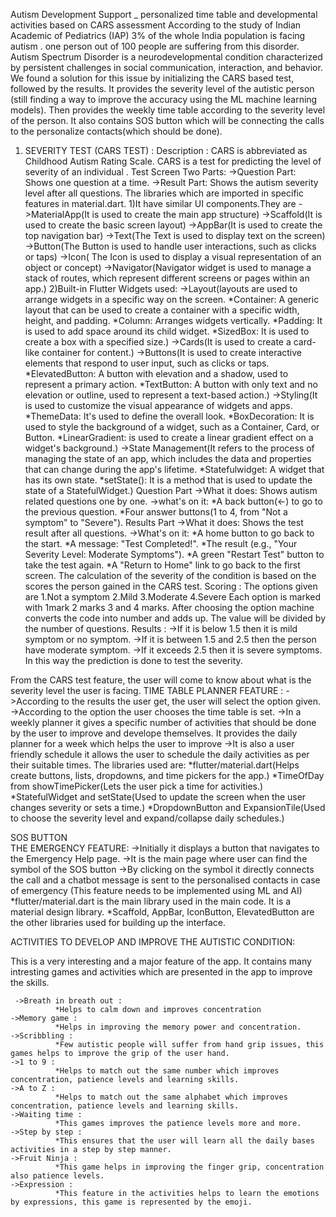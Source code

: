 Autism Development Support
                        _ personalized time table and developmental activities based on CARS assessment
According to the study of Indian Academic of Pediatrics (IAP) 3% of the whole India population is facing autism . one person out of 100 people are suffering from this disorder.  
Autism Spectrum Disorder is a neurodevelopmental condition characterized by persistent challenges in social communication, interaction, and behavior. We found a solution for this issue by initializing the CARS based test, followed by the results. It provides the severity level of the autistic person (still finding a way to improve the accuracy using the ML machine learning models). Then provides the weekly time table according to the severity level of the person. It also contains SOS button which will be connecting the calls to the personalize contacts(which should be done).
1. SEVERITY TEST (CARS TEST) :
   Description :
          CARS is abbreviated as Childhood Autism Rating Scale. CARS is a test for predicting the level of severity of an individual .
Test Screen
   Two Parts:
             ->Question Part: Shows one question at a time.
             ->Result Part: Shows the autism severity level after all questions.
The libraries which are imported in specific features in material.dart. 
    1)It have similar UI components.They are
             ->MaterialApp(It is used to create the main app structure)
             ->Scaffold(It is used to create the basic screen layout)
             ->AppBar(It is used to create the top navigation bar)
             ->Text(The Text is used to display text on the screen)
             ->Button(The Button is used to handle user interactions, such as clicks or taps)
             ->Icon( The Icon is used to display a visual representation of an object or concept)
             ->Navigator(Navigator widget is used to manage a stack of routes, which represent different screens or pages within an app.)
    2)Built-in Flutter Widgets used:
             ->Layout(layouts are used to arrange widgets in a specific way on the screen. 
                                   *Container: A generic layout that can be used to create a container with a specific width, height, and padding.
                                   *Column: Arranges widgets vertically.
                                   *Padding: It is used to add space around its child widget.
                                   *SizedBox: It is used to create a box with a specified size.)
             ->Cards(It is used to create a card-like container for content.)
             ->Buttons(It is used to create interactive elements that respond to user input, such as clicks or taps.
                                   *ElevatedButton: A button with elevation and a shadow, used to represent a primary action.
                                   *TextButton: A button with only text and no elevation or outline, used to represent a text-based action.)
             ->Styling(It is used to customize the visual appearance of widgets and apps.
                                   *ThemeData: It's used to define the overall look.
                                   *BoxDecoration: It is used to style the background of a widget, such as a Container, Card, or Button.
                                   *LinearGradient: is used to create a linear gradient effect on a widget's background.)
             ->State Management(It refers to the process of managing the state of an app, which includes the data and properties that can change during the app's lifetime.
                                   *Statefulwidget: A widget that has its own state.
                                   *setState(): It is a method that is used to update the state of a StatefulWidget.)
Question Part
     ->What it does: Shows autism related questions one by one.
     ->what's on it:
           *A back button(<-) to go to the previous question.
           *Four answer buttons(1 to 4, from "Not a symptom" to "Severe").
Results Part
     ->What it does: Shows the test result after all questions.
     ->What's on it:
          *A home button to go back to the start.
          *A message: "Test Completed!".
          *The result (e.g., "Your Severity Level: Moderate Symptoms").
          *A green "Restart Test" button to take the test again.
          *A "Return to Home" link to go back to the first screen.
The calculation of the severity of the condition is based on the scores the person gained in the CARS test.
Scoring :
The options given are 
      1.Not a symptom 
      2.Mild 
      3.Moderate 
      4.Severe
Each option is marked with 1mark 2 marks 3 and 4 marks. After choosing the option machine converts the code into number and adds up. The value will be divided by the number of questions.
Results :
      ->If it is below 1.5 then it is mild symptom or no symptom.
      ->If it is between 1.5 and 2.5 then the person have moderate symptom.
      ->If it exceeds 2.5 then it is severe symptoms.
In this way the prediction is done to test the severity.



From the CARS test feature, the user will come to know about what is the severity level the user is facing. 
TIME TABLE  PLANNER FEATURE :
        ->According to the results the user get, the user will select the option given. 
        ->According to the option the user chooses the time table is set.
        ->In a weekly planner it gives a specific number of activities that should be done by the user to improve and develope themselves. It provides the daily planner for a week which helps the user to improve
        ->It is also a user friendly schedule it allows the user to schedule the daily activities as per their suitable times.
The libraries used are:
        *flutter/material.dart(Helps create buttons, lists, dropdowns, and time pickers for the app.)
        *TimeOfDay from showTimePicker(Lets the user pick a time for activities.)
        *StatefulWidget and setState(Used to update the screen when the user changes severity or sets a time.)
        *DropdownButton and ExpansionTile(Used to choose the severity level and expand/collapse daily schedules.)

SOS BUTTON    
       THE EMERGENCY FEATURE:
        ->Initially it displays a button that navigates to the Emergency Help page.
        ->It is the main page where user can find the symbol of the SOS button
        ->By clicking on the symbol it directly connects the call and a chatbot message is sent to the personalised contacts in case of emergency (This feature needs to be implemented using ML and AI)
          *flutter/material.dart is the main library used in the main code. It is a material design library.
          *Scaffold, AppBar, IconButton, ElevatedButton are the other libraries used for building up the interface.


ACTIVITIES TO DEVELOP AND IMPROVE THE AUTISTIC CONDITION:

This is a very interesting and a major feature of the app. It contains many intresting games and activities which are presented in the app to improve the skills.

     ->Breath in breath out :
              *Helps to calm down and improves concentration 
    ->Memory game :
              *Helps in improving the memory power and concentration.
    ->Scribbling :
              *Few autistic people will suffer from hand grip issues, this games helps to improve the grip of the user hand.
    ->1 to 9 :
              *Helps to match out the same number which improves concentration, patience levels and learning skills.
    ->A to Z :
              *Helps to match out the same alphabet which improves concentration, patience levels and learning skills.
    ->Waiting time :
              *This games improves the patience levels more and more.
    ->Step by step :
              *This ensures that the user will learn all the daily bases activities in a step by step manner.
    ->Fruit Ninja :
              *This game helps in improving the finger grip, concentration also patience levels.
    ->Expression :
              *This feature in the activities helps to learn the emotions by expressions, this game is represented by the emoji.
